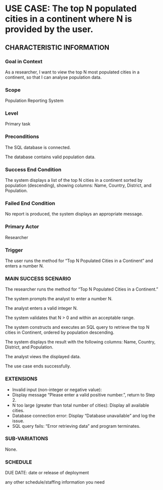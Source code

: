 # USE CASE: The top N populated cities in a continent where N is provided by the user.
## CHARACTERISTIC INFORMATION
### Goal in Context
As a researcher, I want to view the top N most populated cities in a continent, so that I can analyse population data.

### Scope
Population Reporting System

### Level
Primary task

### Preconditions
The SQL database is connected.

The database contains valid population data.

### Success End Condition
The system displays a list of the top N cities in a continent sorted by population (descending), showing columns:  Name, Country, District, and Population.

### Failed End Condition
No report is produced, the system displays an appropriate message.

### Primary Actor
Researcher

### Trigger
The user runs the method for “Top N Populated Cities in a Continent” and enters a number N.

### MAIN SUCCESS SCENARIO
The researcher runs the method for “Top N Populated Cities in a Continent.”

The system prompts the analyst to enter a number N.

The analyst enters a valid integer N.

The system validates that N > 0 and within an acceptable range.

The system constructs and executes an SQL query to retrieve the top N cities in Continent, ordered by population descending.

The system displays the result with the following columns: Name, Country, District, and Population.

The analyst views the displayed data.

The use case ends successfully.

### EXTENSIONS
- Invalid input (non-integer or negative value):
- Display message “Please enter a valid positive number.”, return to Step 2.
- N too large (greater than total number of cities): Display all available cities.
- Database connection error: Display “Database unavailable” and log the issue.
- SQL query fails: “Error retrieving data” and program terminates.

### SUB-VARIATIONS
None.

### SCHEDULE
DUE DATE: date or release of deployment

any other schedule/staffing information you need